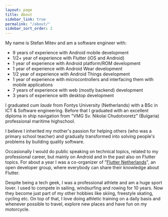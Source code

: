 ```yaml
---
layout: page
title: About
sidebar_link: true
permalink: "/about/"
sidebar_sort_order: 2
---
```


My name is Stefan Mitev and am a software engineer with: 
 * 9 years of experience with Android mobile development
 * 1/2+ year of experience with Flutter (iOS and Android)
 * 1 year of experience with Android platform/ROM development
 * 1 year of experience with Android Wear development
 * 1/2 year of experience with Android Things development
 * 1 year of experience with microcontrollers and interfacing them with mobile applications
 * 7 years of experience with web (mostly backend) development
 * 3 years of experience with desktop development
 
I graduated _cum laude_ from Fontys University (Netherlands) with a BSc in ICT & Software engineering. Before that I graduated with an excellent diploma in ship navigation from "VMG Sv. Nikolai Chudotvoretz" (Bulgaria) professional maritime highschool.

I believe I inherited my mother's passion for helping others (who was a primary school teacher) and gradually transformed into solving people's problems by building quality software.

Occasionally I would do public speaking on technical topics, related to my professional career, but mainly on Android and in the past also on Flutter topics. For about a year I was a co-organizer of "[Flutter Netherlands](https://www.meetup.com/FlutterNL/)", an open developer group, where everybody can share their knowledge about Flutter.

Despite being a tech geek, I was a professional athlete and am a huge sport lover. I used to compete in sailing, windsurfing and rowing for 10 years. Now they become just part of my other hobbies like skiing, freestyle skating, cycling etc. On top of that, I love doing athletic training on a daily basis and whenever possible to travel, explore new places and have fun on my motorcycle.